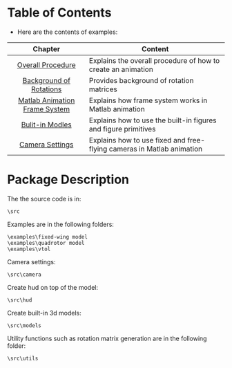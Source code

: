 # Table of Contents
- Here are the contents of examples:

| Chapter  |      Content      |
|:----------:|-------------|
| [Overall Procedure](background/overall_procedure.md) | Explains the overall procedure of how to create an animation |
| [Background of Rotations](background/rotation_matrix.md) | Provides background of rotation matrices|
| [Matlab Animation Frame System](background/animation_frame_system.md) | Explains how frame system works in Matlab animation|
| [Bulit-in Modles](background/model_building.md) | Explains how to use the built-in figures and figure primitives |
| [Camera Settings](background/camera_settings.md) | Explains how to use fixed and free-flying cameras in Matlab animation|

# Package Description
The the source code is in:
```
\src
```
Examples are in the following folders:
```
\examples\fixed-wing model
\examples\quadrotor model
\examples\vtol
```
Camera settings:
```
\src\camera
```
Create hud on top of the model:
```
\src\hud
```
Create built-in 3d models:
```
\src\models
```
Utility functions such as rotation matrix generation are in the following folder:
```
\src\utils
```